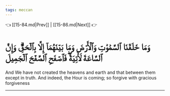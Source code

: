 ```yaml
---
tags: meccan
---
```


👈 [[15-84.md|Prev]] | [[15-86.md|Next]] 👉

# وَمَا خَلَقۡنَا ٱلسَّمَٰوَٰتِ وَٱلۡأَرۡضَ وَمَا بَيۡنَهُمَآ إِلَّا بِٱلۡحَقِّۗ وَإِنَّ ٱلسَّاعَةَ لَأٓتِيَةٞۖ فَٱصۡفَحِ ٱلصَّفۡحَ ٱلۡجَمِيلَ

And We have not created the heavens and earth and that between them except in truth. And indeed, the Hour is coming; so forgive with gracious forgiveness

---

